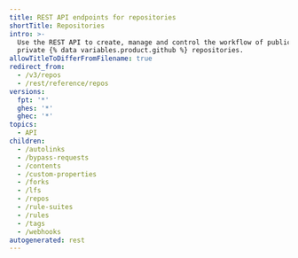 ```yaml
---
title: REST API endpoints for repositories
shortTitle: Repositories
intro: >-
  Use the REST API to create, manage and control the workflow of public and
  private {% data variables.product.github %} repositories.
allowTitleToDifferFromFilename: true
redirect_from:
  - /v3/repos
  - /rest/reference/repos
versions:
  fpt: '*'
  ghes: '*'
  ghec: '*'
topics:
  - API
children:
  - /autolinks
  - /bypass-requests
  - /contents
  - /custom-properties
  - /forks
  - /lfs
  - /repos
  - /rule-suites
  - /rules
  - /tags
  - /webhooks
autogenerated: rest
---
```




<!-- Content after this section is automatically generated -->
